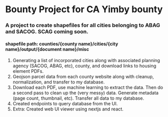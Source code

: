 # Bounty Project for CA Yimby bounty
### A project to create shapefiles for all cities belonging to ABAG and SACOG. SCAG coming soon.

#### shapefile path: counties/{county name}/cities/{city name}/output/{document name}/misc


1. Generating a list of incorporated cities along with associated planning agency (SACOG, ABAG, etc), county, and download links to housing element PDFs.
2. Geojson parcel data from each county website along with cleanup, normalization, and transfer to my database.
3. Download each PDF, use machine learning to extract the data. Then do a second pass to clean up the (very messy) data. Generate metadata (page count, thumbnail, etc). Transfer all data to my database.
4. Created endpoints to query database from the UI.
5. Extra: Created web UI viewer using nextjs and react.

